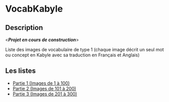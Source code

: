 # VocabKabyle
## Description
<*__Projet en cours de construction__*>

Liste des images de vocabulaire de type 1 (chaque image décrit un seul mot ou concept en Kabyle avec sa traduction en Français et Anglais)


## Les listes

* [Partie 1 (Images de 1 à 100)](https://github.com/VocabKabyle/VocabKabyle/blob/master/Type_1/PART1.md)
* [Partie 2 (Images de 101 à 200)](https://github.com/VocabKabyle/VocabKabyle/blob/master/Type_1/PART2.md)
* [Partie 3 (Images de 201 à 300)](https://github.com/VocabKabyle/VocabKabyle/blob/master/Type_1/PART3.md)
